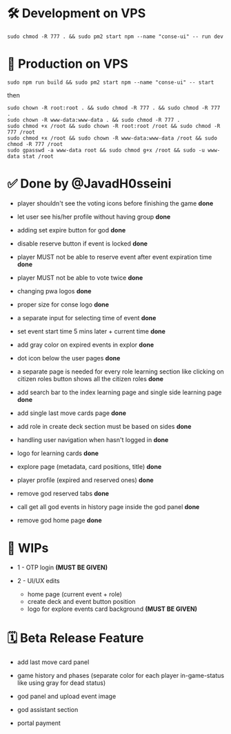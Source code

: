 

# 🛠️ Development on VPS

```console
sudo chmod -R 777 . && sudo pm2 start npm --name "conse-ui" -- run dev
```

# 🚀 Production on VPS
```console
sudo npm run build && sudo pm2 start npm --name "conse-ui" -- start
```
then 

```console
sudo chown -R root:root . && sudo chmod -R 777 . && sudo chmod -R 777 .
sudo chown -R www-data:www-data . && sudo chmod -R 777 .
sudo chmod +x /root && sudo chown -R root:root /root && sudo chmod -R 777 /root
sudo chmod +x /root && sudo chown -R www-data:www-data /root && sudo chmod -R 777 /root
sudo gpasswd -a www-data root && sudo chmod g+x /root && sudo -u www-data stat /root
```

# ✅ Done by @JavadH0sseini

* player shouldn't see the voting icons before finishing the game **done**

* let user see his/her profile without having group **done**

* adding set expire button for god **done**

* disable reserve button if event is locked **done**

* player MUST not be able to reserve event after event expiration time **done**

* player MUST not be able to vote twice **done**

* changing pwa logos **done**

* proper size for conse logo **done**

* a separate input for selecting time of event **done**

* set event start time 5 mins later + current time **done**

* add gray color on expired events in explor **done**

* dot icon below the user pages **done**

* a separate page is needed for every role learning section like clicking on citizen roles button shows all the citizen roles **done**

* add search bar to the index learning page and single side learning page **done** 

* add single last move cards page **done**

* add role in create deck section must be based on sides **done**

* handling user navigation when hasn't logged in **done**
  
* logo for learning cards **done**

* explore page (metadata, card positions, title) **done**

* player profile (expired and reserved ones) **done**

* remove god reserved tabs **done**

* call get all god events in history page inside the god panel **done**

* remove god home page **done**

# 🚧 WIPs

* 1 - OTP login **(MUST BE GIVEN)**

* 2 - ‌UI/UX edits
  * home page (current event + role)
  * create deck and event button position
  * logo for explore events card background **(MUST BE GIVEN)**
 
# 🗓 Beta Release Feature

* add last move card panel

* game history and phases (separate color for each player in-game-status like using gray for dead status)

* god panel and upload event image

* god assistant section 

* portal payment 

